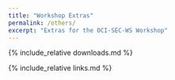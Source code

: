 ```yaml
---
title: "Workshop Extras"
permalink: /others/
excerpt: "Extras for the OCI-SEC-WS Workshop"
---
```

<!-- markdownlint-disable MD025 -->
<!-- markdownlint-disable MD033 -->

{% include_relative downloads.md %}

{% include_relative links.md %}
